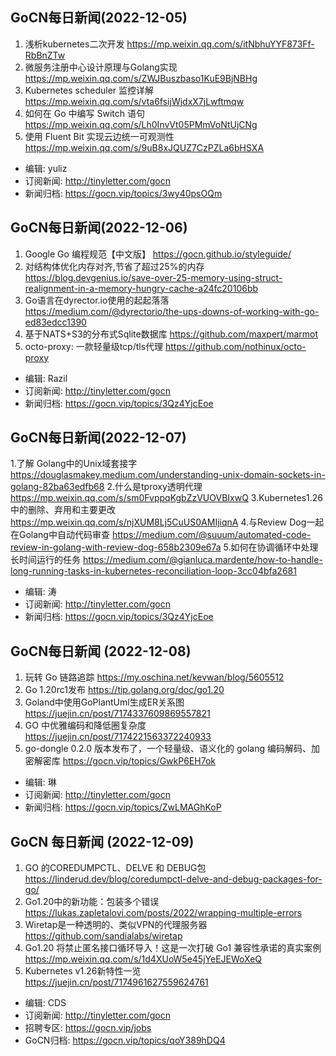 ## GoCN每日新闻(2022-12-05)

1. 浅析kubernetes二次开发 https://mp.weixin.qq.com/s/itNbhuYYF873Ff-RbBnZTw
2. 微服务注册中心设计原理与Golang实现 https://mp.weixin.qq.com/s/ZWJBuszbaso1KuE9BjNBHg
3. Kubernetes scheduler 监控详解 https://mp.weixin.qq.com/s/vta6fsijWjdxX7jLwftmqw
4. 如何在 Go 中编写 Switch 语句 https://mp.weixin.qq.com/s/Lh0InvVt05PMmVoNtUjCNg
5. 使用 Fluent Bit 实现云边统一可观测性 https://mp.weixin.qq.com/s/9uB8xJQUZ7CzPZLa6bHSXA


* 编辑: yuliz
* 订阅新闻: http://tinyletter.com/gocn
* 新闻归档: https://gocn.vip/topics/3wy40psOQm

## GoCN每日新闻(2022-12-06)

1. Google Go 编程规范【中文版】 https://gocn.github.io/styleguide/
2. 对结构体优化内存对齐,节省了超过25%的内存 https://blog.devgenius.io/save-over-25-memory-using-struct-realignment-in-a-memory-hungry-cache-a24fc20106bb
3. Go语言在dyrector.io使用的起起落落 https://medium.com/@dyrectorio/the-ups-downs-of-working-with-go-ed83edcc1390
4. 基于NATS+S3的分布式Sqlite数据库 https://github.com/maxpert/marmot
5. octo-proxy: 一款轻量级tcp/tls代理 https://github.com/nothinux/octo-proxy

* 编辑: Razil
* 订阅新闻: http://tinyletter.com/gocn
* 新闻归档: https://gocn.vip/topics/3Qz4YjcEoe

## GoCN每日新闻(2022-12-07)

1.了解 Golang中的Unix域套接字 https://douglasmakey.medium.com/understanding-unix-domain-sockets-in-golang-82ba63edfb68
2.什么是tproxy透明代理 https://mp.weixin.qq.com/s/sm0FvppqKgbZzVUOVBIxwQ
3.Kubernetes1.26中的删除、弃用和主要更改 https://mp.weixin.qq.com/s/njXUM8Lj5CuUS0AMIjiqnA
4.与Review Dog一起在Golang中自动代码审查 https://medium.com/@suuum/automated-code-review-in-golang-with-review-dog-658b2309e67a
5.如何在协调循环中处理长时间运行的任务 https://medium.com/@gianluca.mardente/how-to-handle-long-running-tasks-in-kubernetes-reconciliation-loop-3cc04bfa2681
 
* 编辑: 涛
* 订阅新闻: http://tinyletter.com/gocn
* 新闻归档: https://gocn.vip/topics/3Qz4YjcEoe

## GoCN每日新闻 (2022-12-08)

1. 玩转 Go 链路追踪 https://my.oschina.net/kevwan/blog/5605512
2. Go 1.20rc1发布 https://tip.golang.org/doc/go1.20
3. Goland中使用GoPlantUml生成ER关系图 https://juejin.cn/post/7174337609869557821
4. GO 中优雅编码和降低圈复杂度 https://juejin.cn/post/7174221563372240933
5. go-dongle 0.2.0 版本发布了，一个轻量级、语义化的 golang 编码解码、加密解密库 https://gocn.vip/topics/GwkP6EH7ok
 
* 编辑: 琳
* 订阅新闻: http://tinyletter.com/gocn
* 新闻归档: https://gocn.vip/topics/ZwLMAGhKoP

## GoCN 每日新闻 (2022-12-09)

1. GO 的COREDUMPCTL、DELVE 和 DEBUG包 https://linderud.dev/blog/coredumpctl-delve-and-debug-packages-for-go/
2. Go1.20中的新功能：包装多个错误 https://lukas.zapletalovi.com/posts/2022/wrapping-multiple-errors 
3. Wiretap是一种透明的、类似VPN的代理服务器 https://github.com/sandialabs/wiretap 
4. Go1.20 将禁止匿名接口循环导入！这是一次打破 Go1 兼容性承诺的真实案例 https://mp.weixin.qq.com/s/1d4XUoW5e45jYeEJEWoXeQ 
5. Kubernetes v1.26新特性一览 https://juejin.cn/post/7174961627559624761

- 编辑: CDS
- 订阅新闻: http://tinyletter.com/gocn
- 招聘专区: https://gocn.vip/jobs
- GoCN归档: https://gocn.vip/topics/qoY389hDQ4
